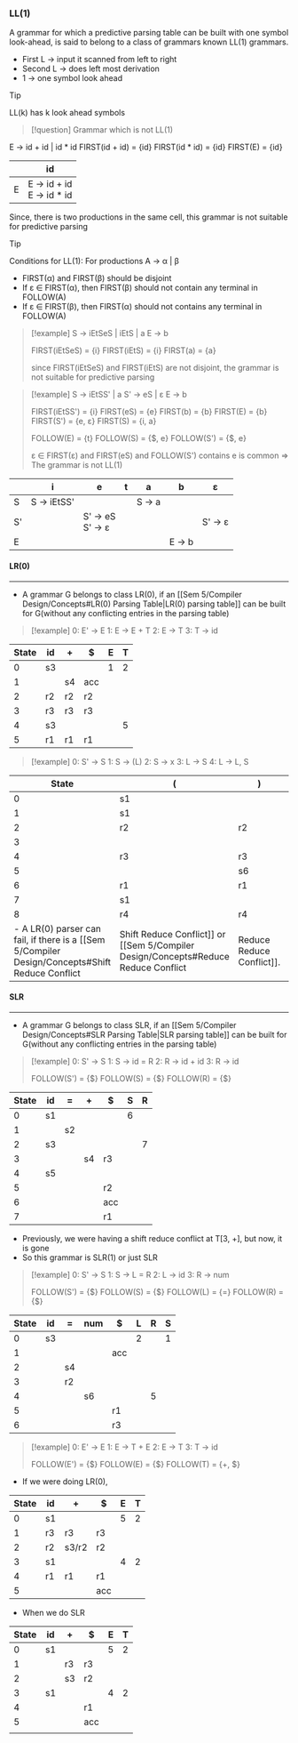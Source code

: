 ### LL(1)

A grammar for which a predictive parsing table can be built with one symbol look-ahead, is said to belong to a class of grammars known LL(1) grammars.
- First L -> input it scanned from left to right
- Second L -> does left most derivation
- 1 -> one symbol look ahead

>[!tip] 
>LL(k) has k look ahead symbols

>[!question] Grammar which is not LL(1)

E -> id + id | id \* id
FIRST(id + id) = {id}
FIRST(id * id) = {id}
FIRST(E) = {id}

|     | id                            |
| --- | ----------------------------- |
| E   | E -> id + id<br>E -> id \* id |
Since, there is two productions in the same cell, this grammar is not suitable for predictive parsing

>[!tip] 
>Conditions for LL(1):
>For productions A -> α | β
>- FIRST(α) and FIRST(β) should be disjoint
>- If ε ∈ FIRST(α), then FIRST(β) should not contain any terminal in FOLLOW(A)
>- If ε ∈ FIRST(β), then FIRST(α) should not contains any terminal in FOLLOW(A)

>[!example] 
>S -> iEtSeS | iEtS | a
>E -> b
>
>FIRST(iEtSeS) = {i}
>FIRST(iEtS) = {i}
>FIRST(a) = {a}
>
>since FIRST(iEtSeS) and FIRST(iEtS) are not disjoint, the grammar is not suitable for predictive parsing

>[!example] 
>S -> iEtSS' | a
>S' -> eS | ε
>E -> b
>
>FIRST(iEtSS') = {i}
>FIRST(eS) = {e}
>FIRST(b) = {b}
>FIRST(E) = {b}
>FIRST(S') = {e, ε}
>FIRST(S) = {i, a}
>
>FOLLOW(E) = {t}
>FOLLOW(S) = {\$, e}
>FOLLOW(S') = {\$, e}
>
>ε ∈ FIRST(ε) and FIRST(eS) and FOLLOW(S') contains e is common => The grammar is not LL(1)

|     | i           | e                   | t   | a      | b      | ε       |
| --- | ----------- | ------------------- | --- | ------ | ------ | ------- |
| S   | S -> iEtSS' |                     |     | S -> a |        |         |
| S'  |             | S' -> eS<br>S' -> ε |     |        |        | S' -> ε |
| E   |             |                     |     |        | E -> b |         |
#### LR(0)
---
- A grammar G belongs to class LR(0), if an [[Sem 5/Compiler Design/Concepts#LR(0) Parsing Table|LR(0) parsing table]] can be built for G(without any conflicting entries in the parsing table)

>[!example] 
>0: E' -> E
>1: E -> E + T
>2: E -> T
>3: T -> id

| State | id  | +   | $   | E   | T   |
| ----- | --- | --- | --- | --- | --- |
| 0     | s3  |     |     | 1   | 2   |
| 1     |     | s4  | acc |     |     |
| 2     | r2  | r2  | r2  |     |     |
| 3     | r3  | r3  | r3  |     |     |
| 4     | s3  |     |     |     | 5   |
| 5     | r1  | r1  | r1  |     |     |

>[!example] 
>0: S' -> S
>1: S -> (L)
>2: S -> x
>3: L -> S
>4: L -> L, S

| State | (   | )   | x   | ,   | $   | S   | L   |
| ----- | --- | --- | --- | --- | --- | --- | --- |
| 0     | s1  |     | s2  |     |     | 3   |     |
| 1     | s1  |     | s2  |     |     | 4   | 5   |
| 2     | r2  | r2  | r2  | r2  | r2  |     |     |
| 3     |     |     |     |     | acc |     |     |
| 4     | r3  | r3  | r3  | r3  | r3  |     |     |
| 5     |     | s6  |     | s7  |     |     |     |
| 6     | r1  | r1  | r1  | r1  | r1  |     |     |
| 7     | s1  |     | s2  |     |     | 8   |     |
| 8     | r4  | r4  | r4  | r4  | r4  |     |     |
- A LR(0) parser can fail, if there is a [[Sem 5/Compiler Design/Concepts#Shift Reduce Conflict|Shift Reduce Conflict]] or [[Sem 5/Compiler Design/Concepts#Reduce Reduce Conflict|Reduce Reduce Conflict]]. 

#### SLR
---
- A grammar G belongs to class SLR, if an [[Sem 5/Compiler Design/Concepts#SLR Parsing Table|SLR parsing table]] can be built for G(without any conflicting entries in the parsing table)


>[!example] 
>0: S' -> S
>1: S -> id = R
>2: R -> id + id
>3: R -> id
>
>FOLLOW(S') = {\$}
>FOLLOW(S) = {\$}
>FOLLOW(R) = {\$}

| State | id  | =   | +   | $   | S   | R   |
| ----- | --- | --- | --- | --- | --- | --- |
| 0     | s1  |     |     |     | 6   |     |
| 1     |     | s2  |     |     |     |     |
| 2     | s3  |     |     |     |     | 7   |
| 3     |     |     | s4  | r3  |     |     |
| 4     | s5  |     |     |     |     |     |
| 5     |     |     |     | r2  |     |     |
| 6     |     |     |     | acc |     |     |
| 7     |     |     |     | r1  |     |     |
- Previously, we were having a shift reduce conflict at T\[3, +], but now, it is gone
- So this grammar is SLR(1) or just SLR

>[!example] 
>0: S' -> S
>1: S -> L = R
>2: L -> id
>3: R -> num
>
>FOLLOW(S') = {\$}
>FOLLOW(S) = {\$}
>FOLLOW(L) = {=}
>FOLLOW(R) = {\$}

| State | id  | =   | num | $   | L   | R   | S   |
| ----- | --- | --- | --- | --- | --- | --- | --- |
| 0     | s3  |     |     |     | 2   |     | 1   |
| 1     |     |     |     | acc |     |     |     |
| 2     |     | s4  |     |     |     |     |     |
| 3     |     | r2  |     |     |     |     |     |
| 4     |     |     | s6  |     |     | 5   |     |
| 5     |     |     |     | r1  |     |     |     |
| 6     |     |     |     | r3  |     |     |     |

>[!example] 
>0: E' -> E
>1: E -> T + E
>2: E -> T
>3: T -> id
>
>FOLLOW(E') = {\$}
>FOLLOW(E) = {\$}
>FOLLOW(T) = {+, \$}
- If we were doing LR(0),

| State | id  | +     | $   | E   | T   |
| ----- | --- | ----- | --- | --- | --- |
| 0     | s1  |       |     | 5   | 2   |
| 1     | r3  | r3    | r3  |     |     |
| 2     | r2  | s3/r2 | r2  |     |     |
| 3     | s1  |       |     | 4   | 2   |
| 4     | r1  | r1    | r1  |     |     |
| 5     |     |       | acc |     |     |
- When we do SLR

| State | id  | +   | $   | E   | T   |
| ----- | --- | --- | --- | --- | --- |
| 0     | s1  |     |     | 5   | 2   |
| 1     |     | r3  | r3  |     |     |
| 2     |     | s3  | r2  |     |     |
| 3     | s1  |     |     | 4   | 2   |
| 4     |     |     | r1  |     |     |
| 5     |     |     | acc |     |     |
|       |     |     |     |     |     |


